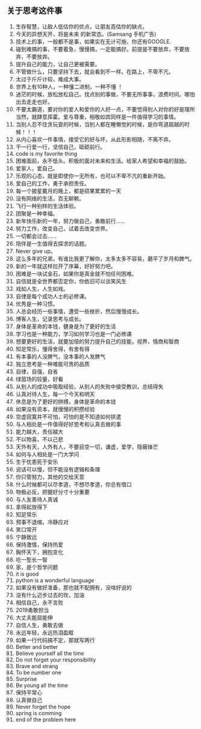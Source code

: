## 关于思考这件事
1. 生存智慧，让敌人低估你的优点，让朋友高估你的缺点。
2. 今天的异想天开，将是未来 的新常态。(Samsang 手机广告)
3. 技术上的事，一般都不是事，如果实在无计可施，你还有GOOGLE.
4. 碰到难搞的事，不要着急，慢慢搞，一定能搞好。前提是不要放弃，不要放弃，不要放弃。
5. 提升自己的能力，让自己更被需要。
6. 不管做什么，只要坚持下去，就会看到不一样。在路上，不卑不亢。
7. 太过于斤斤计较，难成大事。
8. 世界上有10种人，一种懂二进制，一种不懂 ！
9. 迷茫的时候，放松放松自己。找点别的事做，不要无所事事，浪费时间。哪怕出去走走也好。
10. 不要太霸道，要对你的爱人和爱你的人好一点，不要觉得别人对你的好是理所当然，就肆意挥霍。爱与尊重，相敬如宾同样是一件值得学习的事情。
11. 当别人忍不住贪玩耍的时候，当别人都在睡懒觉的时候，是你弯道超越的时候！！！
12. 从内心喜欢一件事情，接受它的好与坏，从此形影相随，不离不弃。
13. 干一行爱一行，坚信自己，砥砺前行。
14. code is my favorite thing
15. 困难面前，永不低头。积极的面对未来和生活。给家人希望和幸福的鼓励。
16. 爱家人，爱自己。
17. 乐观的心态，就是即使你一无所有，也可以不卑不亢的重新开始。
18. 爱自己的工作，勇于承担责任。
19. 每一个披星戴月的晚上，都是硕果累累的一天
20. 没有网络的生活，百无聊赖。
21. 飞行一种别样的生活体验。
22. 团聚是一种幸福。
23. 新年快乐新的一年，努力做自己，勇敢前行……
24. 努力工作，改变自己，试着去改变世界。
25. 一切都会过去……
26. 陪伴是一生值得去探求的话题。
27. Never give up。
28. 这么多年的兄弟，有谁比我更了解你，太多太多不容易，磨平了岁月和脾气。
29. 新的一年就这样拉开了序幕，好好努力吧。
30. 困难是一块试金石，如果你是真金就不怕任何困难。
31. 自信就是全世界都否定你，你依旧可以谈笑风生
32. 戏如人生，人生如戏。
33. 自律是每个成功人士的必修课。
34. 优秀是一种习惯。
35. 人总会经历一些事情，遭受一些挫折，然后慢慢成长。
36. 博客人生，记录思考与成长。
37. 身体是革命的本钱，健身是为了更好的生活
38. 学习也是一种能力，学习如何学习也是一门必修课
39. 想要更好的生活，就要加倍的努力提升自己的技能，视界，情商和智商
40. 知足常乐，懂得舍得，有舍有得
41. 有本事的人没脾气，没本事的人发脾气
42. 独立思考是一种难能可贵的品质
43. 自律，自强，自省
44. 绿茵场的较量，好看
45. 从别人的成功中吸取经验，从别人的失败中接受教训，总结得失
46. 认真对待人生，每一个今天和明天
47. 休息是为了更好的拼搏，身体是革命的本钱
48. 如果没有资本，就慢慢的积攒经验
49. 空虚寂寞并不可怕，可怕的是不知道如何排遣
50. 与人相处是一件值得好好思考和认真去做的事
51. 能力越大，责任越大
52. 不以物喜，不以己悲
53. 天外有天，人外有人，不要目空一切，谦虚，爱学，隐蔽锋芒
54. 如何与人相处是一门大学问
55. 生于忧患死于安乐
56. 说话可以慢，但不能没有逻辑和条理
57. 你只管努力，其他的交给天意
58. 什么时候都可以尽孝道，不想尽孝道，你总有借口
59. 物极必反，把握好分寸十分重要
60. 与人友善待人真诚
61. 拿得起放得下
62. 知足常乐
63. 预事不退缩，冷静应对
63. 笑口常开
64. 宁静致远
65. 保持激情，保持热爱
66. 胸怀天下，拥抱变化
67. 吃一堑长一智
68. 家，是个哲学问题
69. it is good
70. python is a wonderful language
71. 如果没有做好准备，那也就不配拥有，没啥好说的
72. 没有什么迈步过去的坎，加油
73. 相信自己，永不言败
74. 2019勇敢担当
75. 大丈夫能屈能伸
76. 自信人生，勇敢去做
77. 永远年轻，永远热泪盈眶
78. 如果一行代码搞不定，那就写两行
79. Better and better
80. Believe yourself all the time
81. Do not forget your responsibility
83. Brave and strang
84. To be number one
85. Surprise
86. Be young all the time
87. 保持平常心
88. 认真做自己
89. Never forget the hope
90. spring is comming
91. end of the problem here
